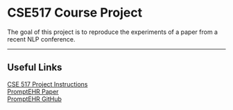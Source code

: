 # CSE517 Course Project

The goal of this project is to reproduce the experiments of a paper from a recent
NLP conference.


---
## Useful Links
[CSE 517 Project Instructions](https://nasmith.github.io/NLP-winter22/assets/docs/project-517.pdf) \
[PromptEHR Paper](https://preview.aclanthology.org/emnlp-22-ingestion/2022.emnlp-main.185.pdf) \
[PromptEHR GitHub](https://github.com/RyanWangZf/PromptEHR)